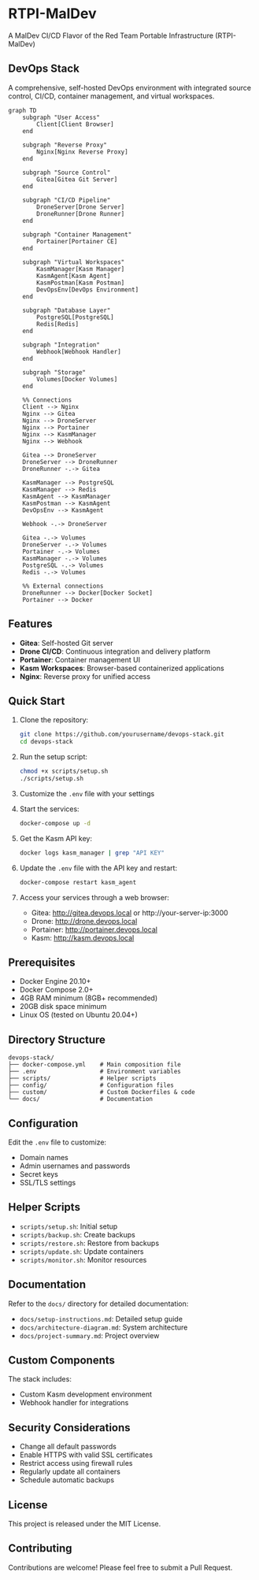 # RTPI-MalDev

A MalDev CI/CD Flavor of the Red Team Portable Infrastructure (RTPI-MalDev)

## DevOps Stack

A comprehensive, self-hosted DevOps environment with integrated source control, CI/CD, container management, and virtual workspaces.

```mermaid
graph TD
    subgraph "User Access"
        Client[Client Browser]
    end

    subgraph "Reverse Proxy"
        Nginx[Nginx Reverse Proxy]
    end

    subgraph "Source Control"
        Gitea[Gitea Git Server]
    end

    subgraph "CI/CD Pipeline"
        DroneServer[Drone Server]
        DroneRunner[Drone Runner]
    end

    subgraph "Container Management"
        Portainer[Portainer CE]
    end

    subgraph "Virtual Workspaces"
        KasmManager[Kasm Manager]
        KasmAgent[Kasm Agent]
        KasmPostman[Kasm Postman]
        DevOpsEnv[DevOps Environment]
    end

    subgraph "Database Layer"
        PostgreSQL[PostgreSQL]
        Redis[Redis]
    end

    subgraph "Integration"
        Webhook[Webhook Handler]
    end

    subgraph "Storage"
        Volumes[Docker Volumes]
    end

    %% Connections
    Client --> Nginx
    Nginx --> Gitea
    Nginx --> DroneServer
    Nginx --> Portainer
    Nginx --> KasmManager
    Nginx --> Webhook

    Gitea --> DroneServer
    DroneServer --> DroneRunner
    DroneRunner -.-> Gitea
    
    KasmManager --> PostgreSQL
    KasmManager --> Redis
    KasmAgent --> KasmManager
    KasmPostman --> KasmAgent
    DevOpsEnv --> KasmAgent
    
    Webhook -.-> DroneServer
    
    Gitea -.-> Volumes
    DroneServer -.-> Volumes
    Portainer -.-> Volumes
    KasmManager -.-> Volumes
    PostgreSQL -.-> Volumes
    Redis -.-> Volumes

    %% External connections
    DroneRunner --> Docker[Docker Socket]
    Portainer --> Docker

```

## Features

- **Gitea**: Self-hosted Git server
- **Drone CI/CD**: Continuous integration and delivery platform
- **Portainer**: Container management UI
- **Kasm Workspaces**: Browser-based containerized applications
- **Nginx**: Reverse proxy for unified access

## Quick Start

1. Clone the repository:
   ```bash
   git clone https://github.com/yourusername/devops-stack.git
   cd devops-stack
   ```

2. Run the setup script:
   ```bash
   chmod +x scripts/setup.sh
   ./scripts/setup.sh
   ```

3. Customize the `.env` file with your settings

4. Start the services:
   ```bash
   docker-compose up -d
   ```

5. Get the Kasm API key:
   ```bash
   docker logs kasm_manager | grep "API KEY"
   ```

6. Update the `.env` file with the API key and restart:
   ```bash
   docker-compose restart kasm_agent
   ```

7. Access your services through a web browser:
   - Gitea: http://gitea.devops.local or http://your-server-ip:3000
   - Drone: http://drone.devops.local
   - Portainer: http://portainer.devops.local
   - Kasm: http://kasm.devops.local

## Prerequisites

- Docker Engine 20.10+
- Docker Compose 2.0+
- 4GB RAM minimum (8GB+ recommended)
- 20GB disk space minimum
- Linux OS (tested on Ubuntu 20.04+)

## Directory Structure

```
devops-stack/
├── docker-compose.yml    # Main composition file
├── .env                  # Environment variables
├── scripts/              # Helper scripts
├── config/               # Configuration files
├── custom/               # Custom Dockerfiles & code
└── docs/                 # Documentation
```

## Configuration

Edit the `.env` file to customize:
- Domain names
- Admin usernames and passwords
- Secret keys
- SSL/TLS settings

## Helper Scripts

- `scripts/setup.sh`: Initial setup
- `scripts/backup.sh`: Create backups
- `scripts/restore.sh`: Restore from backups
- `scripts/update.sh`: Update containers
- `scripts/monitor.sh`: Monitor resources

## Documentation

Refer to the `docs/` directory for detailed documentation:
- `docs/setup-instructions.md`: Detailed setup guide
- `docs/architecture-diagram.md`: System architecture
- `docs/project-summary.md`: Project overview

## Custom Components

The stack includes:
- Custom Kasm development environment
- Webhook handler for integrations

## Security Considerations

- Change all default passwords
- Enable HTTPS with valid SSL certificates
- Restrict access using firewall rules
- Regularly update all containers
- Schedule automatic backups

## License

This project is released under the MIT License.

## Contributing

Contributions are welcome! Please feel free to submit a Pull Request.
